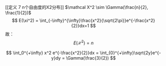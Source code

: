 [[定义 7 n个自由度的X2分布]]
$\mathcal X^2 \sim \Gamma(\frac{n}{2}, \frac{1}{2})$
$$
E(\xi^2) = \int_{-\infty}^{\infty}\frac{x^2}{\sqrt{2\pi}}e^{-\frac{x^2}{2}}dx=1
$$
故：
$$
E(\mathcal X^2)=n
$$

$$
\int_0^{+\infty} x^2 e^{-\frac{x^2}{2}}dx = \int_{0}^{+\infty}\sqrt{2y}e^{-y}dy = \Gamma(\frac{3}{2})
$$